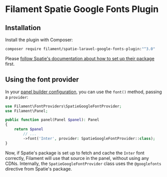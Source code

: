 # Filament Spatie Google Fonts Plugin

## Installation

Install the plugin with Composer:

```bash
composer require filament/spatie-laravel-google-fonts-plugin:"^3.0"
```

Please [follow Spatie's documentation about how to set up their package](https://github.com/spatie/laravel-google-fonts) first.

## Using the font provider

In your [panel builder configuration](https://filamentphp.com/docs/panels/configuration), you can use the `font()` method, passing a `provider`:

```php
use Filament\FontProviders\SpatieGoogleFontProvider;
use Filament\Panel;

public function panel(Panel $panel): Panel
{
    return $panel
        // ...
        ->font('Inter', provider: SpatieGoogleFontProvider::class);
}
```

Now, if Spatie's package is set up to fetch and cache the `Inter` font correctly, Filament will use that source in the panel, without using any CDNs. Internally, the `SpatieGoogleFontProvider` class uses the `@googlefonts` directive from Spatie's package.
